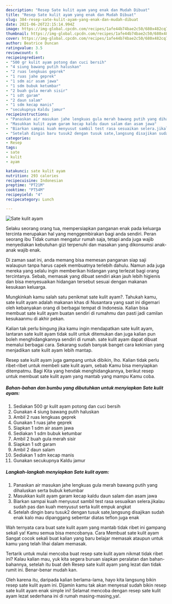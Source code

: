 ```yaml
---
description: "Resep Sate kulit ayam yang enak dan Mudah Dibuat"
title: "Resep Sate kulit ayam yang enak dan Mudah Dibuat"
slug: 384-resep-sate-kulit-ayam-yang-enak-dan-mudah-dibuat
date: 2021-06-26T22:15:14.994Z
image: https://img-global.cpcdn.com/recipes/1afe44b74bae2c50/680x482cq70/sate-kulit-ayam-foto-resep-utama.jpg
thumbnail: https://img-global.cpcdn.com/recipes/1afe44b74bae2c50/680x482cq70/sate-kulit-ayam-foto-resep-utama.jpg
cover: https://img-global.cpcdn.com/recipes/1afe44b74bae2c50/680x482cq70/sate-kulit-ayam-foto-resep-utama.jpg
author: Beatrice Duncan
ratingvalue: 3.5
reviewcount: 6
recipeingredient:
- "500 gr kulit ayam potong dan cuci bersih"
- "4 siung bawang putih haluskan"
- "2 ruas lengkuas geprek"
- "1 ruas jahe geprek"
- "1 sdm air asam jawa"
- "1 sdm bubuk ketumbar"
- "2 buah gula merah sisir"
- "1 sdt garam"
- "2 daun salam"
- "1 sdm kecap manis"
- "secukupnya Kaldu jamur"
recipeinstructions:
- "Panaskan air masukan jahe lengkuas gula merah bawang putih yang dihaluskan serta bubuk ketumbar"
- "Masukkan kulit ayam garam kecap kaldu daun salam dan asam jawa"
- "Biarkan sampai kuah menyusut sambil test rasa sesuaikan selera.jikalau sudah pas dan kuah menyusut serta kulit empuk angkat"
- "Setelah dingin baru tusuk2 dengan tusuk sate,langsung disajikan sudah enak kalo mau dipanggang sebentar diatas teflon juga enak"
categories:
- Resep
tags:
- sate
- kulit
- ayam

katakunci: sate kulit ayam 
nutrition: 293 calories
recipecuisine: Indonesian
preptime: "PT21M"
cooktime: "PT54M"
recipeyield: "4"
recipecategory: Lunch

---
```



![Sate kulit ayam](https://img-global.cpcdn.com/recipes/1afe44b74bae2c50/680x482cq70/sate-kulit-ayam-foto-resep-utama.jpg)

Selaku seorang orang tua, mempersiapkan panganan enak pada keluarga tercinta merupakan hal yang menggembirakan bagi anda sendiri. Peran seorang ibu Tidak cuman mengatur rumah saja, tetapi anda juga wajib menyediakan kebutuhan gizi terpenuhi dan masakan yang dikonsumsi anak-anak wajib enak.

Di zaman  saat ini, anda memang bisa memesan panganan siap saji walaupun tanpa harus capek membuatnya terlebih dahulu. Namun ada juga mereka yang selalu ingin memberikan hidangan yang terlezat bagi orang tercintanya. Sebab, memasak yang dibuat sendiri akan jauh lebih higienis dan bisa menyesuaikan hidangan tersebut sesuai dengan makanan kesukaan keluarga. 



Mungkinkah kamu salah satu penikmat sate kulit ayam?. Tahukah kamu, sate kulit ayam adalah makanan khas di Nusantara yang saat ini digemari oleh kebanyakan orang di berbagai tempat di Indonesia. Kalian bisa membuat sate kulit ayam buatan sendiri di rumahmu dan pasti jadi camilan kesukaanmu di akhir pekan.

Kalian tak perlu bingung jika kamu ingin mendapatkan sate kulit ayam, lantaran sate kulit ayam tidak sulit untuk ditemukan dan juga kalian pun boleh menghidangkannya sendiri di rumah. sate kulit ayam dapat dibuat memalui berbagai cara. Sekarang sudah banyak banget cara kekinian yang menjadikan sate kulit ayam lebih mantap.

Resep sate kulit ayam juga gampang untuk dibikin, lho. Kalian tidak perlu ribet-ribet untuk membeli sate kulit ayam, sebab Kamu bisa menyiapkan ditempatmu. Bagi Kita yang hendak menghidangkannya, berikut resep untuk membuat sate kulit ayam yang mantab yang mampu Kamu coba.

<!--inarticleads1-->

##### Bahan-bahan dan bumbu yang dibutuhkan untuk menyiapkan Sate kulit ayam:

1. Sediakan 500 gr kulit ayam potong dan cuci bersih
1. Gunakan 4 siung bawang putih haluskan
1. Ambil 2 ruas lengkuas geprek
1. Gunakan 1 ruas jahe geprek
1. Siapkan 1 sdm air asam jawa
1. Sediakan 1 sdm bubuk ketumbar
1. Ambil 2 buah gula merah sisir
1. Siapkan 1 sdt garam
1. Ambil 2 daun salam
1. Sediakan 1 sdm kecap manis
1. Gunakan secukupnya Kaldu jamur




<!--inarticleads2-->

##### Langkah-langkah menyiapkan Sate kulit ayam:

1. Panaskan air masukan jahe lengkuas gula merah bawang putih yang dihaluskan serta bubuk ketumbar
1. Masukkan kulit ayam garam kecap kaldu daun salam dan asam jawa
1. Biarkan sampai kuah menyusut sambil test rasa sesuaikan selera.jikalau sudah pas dan kuah menyusut serta kulit empuk angkat
1. Setelah dingin baru tusuk2 dengan tusuk sate,langsung disajikan sudah enak kalo mau dipanggang sebentar diatas teflon juga enak




Wah ternyata cara buat sate kulit ayam yang mantab tidak ribet ini gampang sekali ya! Kamu semua bisa mencobanya. Cara Membuat sate kulit ayam Sangat cocok sekali buat kalian yang baru belajar memasak ataupun untuk kamu yang telah lihai dalam memasak.

Tertarik untuk mulai mencoba buat resep sate kulit ayam nikmat tidak ribet ini? Kalau kalian mau, yuk kita segera buruan siapkan peralatan dan bahan-bahannya, setelah itu buat deh Resep sate kulit ayam yang lezat dan tidak rumit ini. Benar-benar mudah kan. 

Oleh karena itu, daripada kalian berlama-lama, hayo kita langsung bikin resep sate kulit ayam ini. Dijamin kamu tak akan menyesal sudah bikin resep sate kulit ayam enak simple ini! Selamat mencoba dengan resep sate kulit ayam lezat sederhana ini di rumah masing-masing,ya!.

